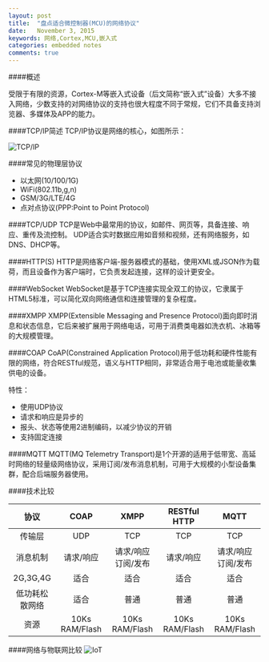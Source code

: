 ```yaml
---
layout: post
title:  "盘点适合微控制器(MCU)的网络协议"
date:   November 3, 2015
keywords: 网络,Cortex,MCU,嵌入式
categories: embedded notes
comments: true
---
```


####概述

受限于有限的资源，Cortex-M等嵌入式设备（后文简称“嵌入式”设备）大多不接入网络，少数支持的对网络协议的支持也很大程度不同于常规，它们不具备支持浏览器、多媒体及APP的能力。

####TCP/IP简述
TCP/IP协议是网络的核心，如图所示：

![TCP/IP]({{site.site_root}}./img/OSI-Seven-Layer-Model.png)

####常见的物理层协议

- 以太网(10/100/1G)
- WiFi(802.11b,g,n)
- GSM/3G/LTE/4G
- 点对点协议(PPP:Point to Point Protocol)

####TCP/UDP
TCP是Web中最常用的协议，如邮件、网页等，具备连接、响应、重传及流控制。
UDP适合实时数据应用如音频和视频，还有网络服务，如DNS、DHCP等。

####HTTP(S)
HTTP是网络客户端-服务器模式的基础，使用XML或JSON作为载荷，而且设备作为客户端时，它负责发起连接，这样的设计更安全。

####WebSocket
WebSocket是基于TCP连接实现全双工的协议，它隶属于HTML5标准，可以简化双向网络通信和连接管理的复杂程度。

####XMPP
XMPP(Extensible Messaging and Presence Protocol)面向即时消息和状态信息，它后来被扩展用于网络电话，可用于消费类电器如洗衣机、冰箱等的大规模管理。

####COAP
CoAP(Constrained Application Protocol)用于低功耗和硬件性能有限的网络，符合RESTful规范，语义与HTTP相同，非常适合用于电池或能量收集供电的设备。

特性：

- 使用UDP协议
- 请求和响应是异步的
- 报头、状态等使用2进制编码，以减少协议的开销
- 支持固定连接

####MQTT
MQTT(MQ Telemetry Transport)是1个开源的适用于低带宽、高延时网络的轻量级网络协议，采用订阅/发布消息机制，可用于大规模的小型设备集群，配合后端服务器使用。

####技术比较

|     协议   |     COAP    |     XMPP     | RESTful HTTP |    MQTT      |
|:----------:|:-----------:|:------------:|:------------:|:------------:|
| 传输层      |     UDP     |     TCP      |     TCP      |      TCP     | 
| 消息机制    |   请求/响应  |请求/响应 订阅/发布| 请求/响应  |请求/响应 订阅/发布|
| 2G,3G,4G   |     适合     |     适合     |     适合      |     适合      |
|低功耗松散网络|     适合     |     普通     |     普通      |     普通       |
| 资源        |10Ks RAM/Flash|10Ks RAM/Flash|10Ks RAM/Flash|10Ks RAM/Flash|    

####网络与物联网比较
![IoT]({{site.site_root}}./img/Web-and-IoT-Stacks.png)